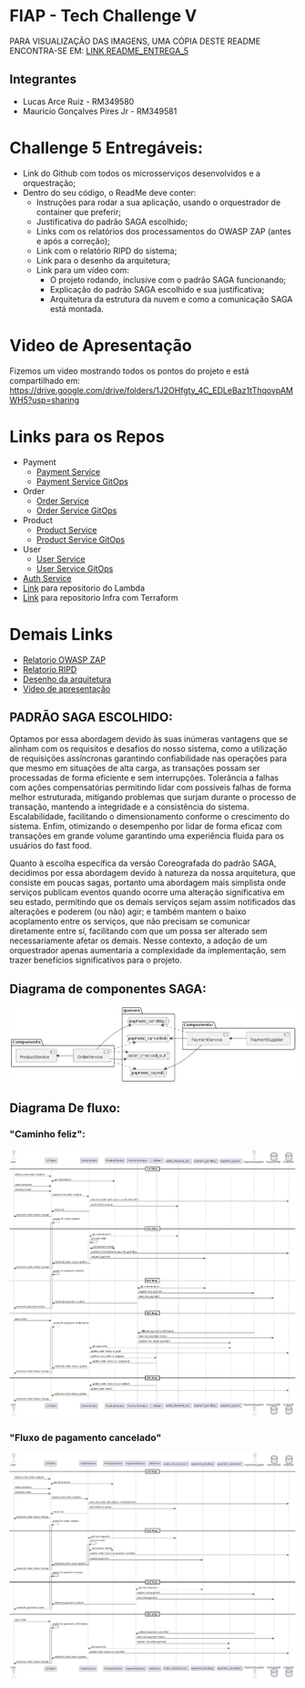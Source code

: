 # FIAP - Tech Challenge V

PARA VISUALIZAÇÃO DAS IMAGENS, UMA CÓPIA DESTE README ENCONTRA-SE EM: [LINK README_ENTREGA_5](https://github.com/arceruiz/tech-challenge-order/blob/main/docs/README_ENTREGA_5.md)

## Integrantes
- Lucas Arce Ruiz - RM349580
- Mauricio Gonçalves Pires Jr - RM349581

# Challenge 5 Entregáveis:

- Link do Github com todos os microsserviços desenvolvidos e a orquestração;
- Dentro do seu código, o ReadMe deve conter:
    - Instruções para rodar a sua aplicação, usando o orquestrador de container que preferir;
    - Justificativa do padrão SAGA escolhido;
    - Links com os relatórios dos processamentos do OWASP ZAP (antes e após a correção);
    - Link com o relatório RIPD do sistema;
    - Link para o desenho da arquitetura;
    - Link para um vídeo com:
        - O projeto rodando, inclusive com o padrão SAGA funcionando;
        - Explicação do padrão SAGA escolhido e sua justificativa;
        - Arquitetura da estrutura da nuvem e como a comunicação SAGA está montada.

# Video de Apresentação

Fizemos um video mostrando todos os pontos do projeto e está compartilhado em: https://drive.google.com/drive/folders/1J2OHfgty_4C_EDLeBaz1tThqovpAMWH5?usp=sharing

# Links para os Repos

- Payment
    - [Payment Service](https://github.com/arceruiz/tech-challenge-payment)
    - [Payment Service GitOps](https://github.com/mauriciodm1998/payment-service-gitops)
- Order
    - [Order Service](https://github.com/arceruiz/tech-challenge-order)
    - [Order Service GitOps](https://github.com/mauriciodm1998/order-service-gitops)
- Product
    - [Product Service](https://github.com/arceruiz/tech-challenge-product)
    - [Product Service GitOps](https://github.com/mauriciodm1998/product-service-gitops)
- User
    - [User Service](https://github.com/mauriciodm1998/user-service)
    - [User Service GitOps](https://github.com/mauriciodm1998/user-service-gitops)
- [Auth Service](https://github.com/mauriciodm1998/auth-service)
- [Link](https://github.com/mauriciodm1998/auth-service) para repositorio do Lambda
- [Link](https://github.com/mauriciodm1998/tech-challenge-gitops) para repositorio Infra com Terraform

# Demais Links

- [Relatorio OWASP ZAP](https://drive.google.com/drive/folders/1LEQYRtPAx6eq7VyX0RtWgALFcyuercXA)
- [Relatorio RIPD](https://drive.google.com/drive/folders/1LEQYRtPAx6eq7VyX0RtWgALFcyuercXA)
- [Desenho da arquitetura](https://drive.google.com/drive/folders/1LEQYRtPAx6eq7VyX0RtWgALFcyuercXA)
- [Vídeo de apresentação](https://drive.google.com/drive/folders/1LEQYRtPAx6eq7VyX0RtWgALFcyuercXA)


## PADRÃO SAGA ESCOLHIDO:

Optamos por essa abordagem devido às suas inúmeras vantagens que se alinham com os requisitos e desafios do nosso sistema, como a utilização de requisições assíncronas garantindo confiabilidade nas operações para que mesmo em situações de alta carga, as transações possam ser processadas de forma eficiente e sem interrupções. Tolerância a falhas com ações compensatórias permitindo lidar com possíveis falhas de forma melhor estruturada, mitigando problemas que surjam durante o processo de transação, mantendo a integridade e a consistência do sistema. Escalabilidade, facilitando o dimensionamento conforme o crescimento do sistema. Enfim, otimizando o desempenho por lidar de forma eficaz com transações em grande volume garantindo uma experiência fluida para os usuários do fast food.

Quanto à escolha específica da versão Coreografada do padrão SAGA, decidimos por essa abordagem devido à natureza da nossa arquitetura, que consiste em poucas sagas, portanto uma abordagem mais simplista onde serviços publicam eventos quando ocorre uma alteração significativa em seu estado, permitindo que os demais serviços sejam assim notificados das alterações e poderem (ou não) agir; e também mantem o baixo acoplamento entre os serviços, que não precisam se comunicar diretamente entre sí, facilitando com que um possa ser alterado sem necessariamente afetar os demais. Nesse contexto, a adoção de um orquestrador apenas aumentaria a complexidade da implementação, sem trazer benefícios significativos para o projeto.

## Diagrama de componentes SAGA:

![image](./entrega/diagram.png)

## Diagrama De fluxo:

### "Caminho feliz":

![image](./entrega/right-diagram.png)

### "Fluxo de pagamento cancelado"

![image](./entrega/canceled-flow.png)



